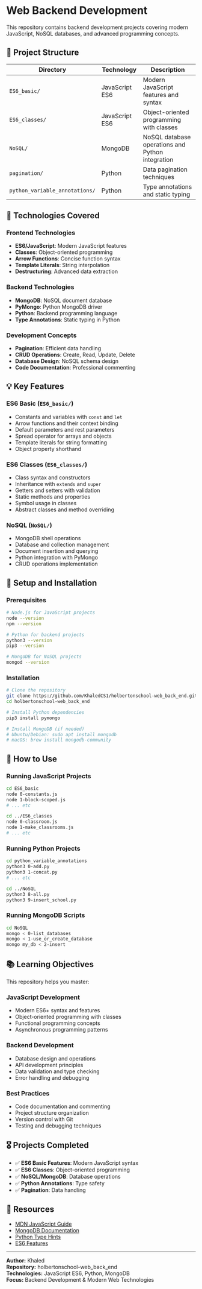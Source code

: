 # Web Backend Development

This repository contains backend development projects covering modern JavaScript, NoSQL databases, and advanced programming concepts.

## 📁 Project Structure

| Directory | Technology | Description |
|-----------|------------|-------------|
| `ES6_basic/` | JavaScript ES6 | Modern JavaScript features and syntax |
| `ES6_classes/` | JavaScript ES6 | Object-oriented programming with classes |
| `NoSQL/` | MongoDB | NoSQL database operations and Python integration |
| `pagination/` | Python | Data pagination techniques |
| `python_variable_annotations/` | Python | Type annotations and static typing |

## 🚀 Technologies Covered

### Frontend Technologies
- **ES6/JavaScript**: Modern JavaScript features
- **Classes**: Object-oriented programming
- **Arrow Functions**: Concise function syntax
- **Template Literals**: String interpolation
- **Destructuring**: Advanced data extraction

### Backend Technologies
- **MongoDB**: NoSQL document database
- **PyMongo**: Python MongoDB driver
- **Python**: Backend programming language
- **Type Annotations**: Static typing in Python

### Development Concepts
- **Pagination**: Efficient data handling
- **CRUD Operations**: Create, Read, Update, Delete
- **Database Design**: NoSQL schema design
- **Code Documentation**: Professional commenting

## 💡 Key Features

### ES6 Basic (`ES6_basic/`)
- Constants and variables with `const` and `let`
- Arrow functions and their context binding
- Default parameters and rest parameters
- Spread operator for arrays and objects
- Template literals for string formatting
- Object property shorthand

### ES6 Classes (`ES6_classes/`)
- Class syntax and constructors
- Inheritance with `extends` and `super`
- Getters and setters with validation
- Static methods and properties
- Symbol usage in classes
- Abstract classes and method overriding

### NoSQL (`NoSQL/`)
- MongoDB shell operations
- Database and collection management
- Document insertion and querying
- Python integration with PyMongo
- CRUD operations implementation

## 🔧 Setup and Installation

### Prerequisites
```bash
# Node.js for JavaScript projects
node --version
npm --version

# Python for backend projects
python3 --version
pip3 --version

# MongoDB for NoSQL projects
mongod --version
```

### Installation
```bash
# Clone the repository
git clone https://github.com/KhaledCS1/holbertonschool-web_back_end.git
cd holbertonschool-web_back_end

# Install Python dependencies
pip3 install pymongo

# Install MongoDB (if needed)
# Ubuntu/Debian: sudo apt install mongodb
# macOS: brew install mongodb-community
```

## 🎯 How to Use

### Running JavaScript Projects
```bash
cd ES6_basic
node 0-constants.js
node 1-block-scoped.js
# ... etc

cd ../ES6_classes
node 0-classroom.js
node 1-make_classrooms.js
# ... etc
```

### Running Python Projects
```bash
cd python_variable_annotations
python3 0-add.py
python3 1-concat.py
# ... etc

cd ../NoSQL
python3 8-all.py
python3 9-insert_school.py
```

### Running MongoDB Scripts
```bash
cd NoSQL
mongo < 0-list_databases
mongo < 1-use_or_create_database
mongo my_db < 2-insert
```

## 📚 Learning Objectives

This repository helps you master:

### JavaScript Development
- Modern ES6+ syntax and features
- Object-oriented programming with classes
- Functional programming concepts
- Asynchronous programming patterns

### Backend Development
- Database design and operations
- API development principles
- Data validation and type checking
- Error handling and debugging

### Best Practices
- Code documentation and commenting
- Project structure organization
- Version control with Git
- Testing and debugging techniques

## 🎖️ Projects Completed

- ✅ **ES6 Basic Features**: Modern JavaScript syntax
- ✅ **ES6 Classes**: Object-oriented programming
- ✅ **NoSQL/MongoDB**: Database operations
- ✅ **Python Annotations**: Type safety
- ✅ **Pagination**: Data handling

## 🔗 Resources

- [MDN JavaScript Guide](https://developer.mozilla.org/en-US/docs/Web/JavaScript/Guide)
- [MongoDB Documentation](https://docs.mongodb.com/)
- [Python Type Hints](https://docs.python.org/3/library/typing.html)
- [ES6 Features](https://github.com/lukehoban/es6features)

---

**Author:** Khaled  
**Repository:** holbertonschool-web_back_end  
**Technologies:** JavaScript ES6, Python, MongoDB  
**Focus:** Backend Development & Modern Web Technologies